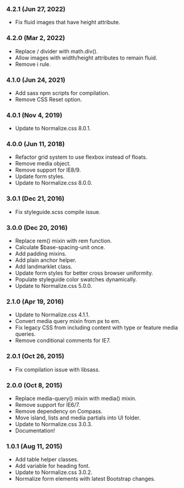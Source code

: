 ### 4.2.1 (Jun 27, 2022)

* Fix fluid images that have height attribute.


### 4.2.0 (Mar 2, 2022)

* Replace / divider with math.div().
* Allow images with width/height attributes to remain fluid.
* Remove i rule.


### 4.1.0 (Jun 24, 2021)

* Add sass npm scripts for compilation.
* Remove CSS Reset option.


### 4.0.1 (Nov 4, 2019)

* Update to Normalize.css 8.0.1.


### 4.0.0 (Jun 11, 2018)

* Refactor grid system to use flexbox instead of floats.
* Remove media object.
* Remove support for IE8/9.
* Update form styles.
* Update to Normalize.css 8.0.0.


### 3.0.1 (Dec 21, 2016)

* Fix styleguide.scss compile issue.


### 3.0.0 (Dec 20, 2016)

* Replace rem() mixin with rem function.
* Calculate $base-spacing-unit once.
* Add padding mixins.
* Add plain anchor helper.
* Add landmarklet class.
* Update form styles for better cross browser uniformity.
* Populate styleguide color swatches dynamically.
* Update to Normalize.css 5.0.0.


### 2.1.0 (Apr 19, 2016)

* Update to Normalize.css 4.1.1.
* Convert media query mixin from px to em.
* Fix legacy CSS from including content with type or feature media queries.
* Remove conditional comments for IE7.


### 2.0.1 (Oct 26, 2015)

* Fix compilation issue with libsass.


### 2.0.0 (Oct 8, 2015)

* Replace media-query() mixin with media() mixin.
* Remove support for IE6/7.
* Remove dependency on Compass.
* Move island, lists and media partials into UI folder.
* Update to Normalize.css 3.0.3.
* Documentation!


### 1.0.1 (Aug 11, 2015)

* Add table helper classes.
* Add variable for heading font.
* Update to Normalize.css 3.0.2.
* Normalize form elements with latest Bootstrap changes.
